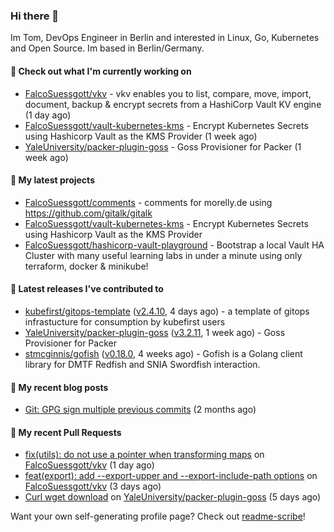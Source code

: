 ### Hi there 👋

Im Tom, DevOps Engineer in Berlin and interested in Linux, Go, Kubernetes and Open Source.
Im based in Berlin/Germany.

#### 👷 Check out what I'm currently working on

- [FalcoSuessgott/vkv](https://github.com/FalcoSuessgott/vkv) - vkv enables you to list, compare, move, import, document, backup &amp; encrypt secrets from a HashiCorp Vault KV engine (1 day ago)
- [FalcoSuessgott/vault-kubernetes-kms](https://github.com/FalcoSuessgott/vault-kubernetes-kms) - Encrypt Kubernetes Secrets using Hashicorp Vault as the KMS Provider (1 week ago)
- [YaleUniversity/packer-plugin-goss](https://github.com/YaleUniversity/packer-plugin-goss) - Goss Provisioner for Packer (1 week ago)

#### 🌱 My latest projects

- [FalcoSuessgott/comments](https://github.com/FalcoSuessgott/comments) - comments for morelly.de using https://github.com/gitalk/gitalk
- [FalcoSuessgott/vault-kubernetes-kms](https://github.com/FalcoSuessgott/vault-kubernetes-kms) - Encrypt Kubernetes Secrets using Hashicorp Vault as the KMS Provider
- [FalcoSuessgott/hashicorp-vault-playground](https://github.com/FalcoSuessgott/hashicorp-vault-playground) - Bootstrap a local Vault HA Cluster with many useful learning labs in under a minute using only terraform, docker &amp; minikube!

#### 🔭 Latest releases I've contributed to

- [kubefirst/gitops-template](https://github.com/kubefirst/gitops-template) ([v2.4.10](https://github.com/kubefirst/gitops-template/releases/tag/v2.4.10), 4 days ago) - a template of gitops infrastucture for consumption by kubefirst users
- [YaleUniversity/packer-plugin-goss](https://github.com/YaleUniversity/packer-plugin-goss) ([v3.2.11](https://github.com/YaleUniversity/packer-plugin-goss/releases/tag/v3.2.11), 1 week ago) - Goss Provisioner for Packer
- [stmcginnis/gofish](https://github.com/stmcginnis/gofish) ([v0.18.0](https://github.com/stmcginnis/gofish/releases/tag/v0.18.0), 4 weeks ago) - Gofish is a Golang client library for DMTF Redfish and SNIA Swordfish interaction.

#### 📜 My recent blog posts

- [Git: GPG sign multiple previous commits](https://morelly.de/post/20240328_git_gpg_sign_commits/) (2 months ago)

#### 🔨 My recent Pull Requests

- [fix(utils): do not use a pointer when transforming maps](https://github.com/FalcoSuessgott/vkv/pull/272) on [FalcoSuessgott/vkv](https://github.com/FalcoSuessgott/vkv) (1 day ago)
- [feat(export): add --export-upper and --export-include-path options](https://github.com/FalcoSuessgott/vkv/pull/271) on [FalcoSuessgott/vkv](https://github.com/FalcoSuessgott/vkv) (3 days ago)
- [Curl wget download](https://github.com/YaleUniversity/packer-plugin-goss/pull/96) on [YaleUniversity/packer-plugin-goss](https://github.com/YaleUniversity/packer-plugin-goss) (5 days ago)

Want your own self-generating profile page? Check out [readme-scribe](https://github.com/muesli/readme-scribe)!